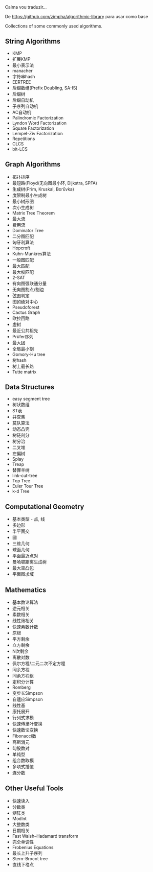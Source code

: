 Calma vou traduzir...

De https://github.com/zimpha/algorithmic-library para usar como base

Collections of some commonly used algorithms.

## String Algorithms

- KMP
- 扩展KMP
- 最小表示法
- manacher
- 字符串hash
- EERTREE
- 后缀数组(Prefix Doubling, SA-IS)
- 后缀树
- 后缀自动机
- 子序列自动机
- AC自动机
- Palindromic Factorization
- Lyndon Word Factorization
- Square Factorization
- Lempel-Ziv Factorization
- Repetitions
- CLCS
- bit-LCS
 
## Graph Algorithms

- 拓扑排序
- 最短路(Floyd/无向图最小环, Dijkstra, SPFA)
- 生成树(Prim, Kruskal, Borůvka)
- 度限制最小生成树
- 最小树形图
- 次小生成树
- Matrix Tree Theorem
- 最大流
- 费用流
- Dominator Tree
- 二分图匹配
- 匈牙利算法
- Hopcroft
- Kuhn-Munkres算法
- 一般图匹配
- 最大匹配
- 最大权匹配
- 2-SAT
- 有向图强联通分量
- 无向图割点/割边
- 弦图判定
- 图的绝对中心
- Pseudoforest
- Cactus Graph
- 欧拉回路
- 虚树
- 最近公共祖先
- Prüfer序列
- 最大团
- 全局最小割
- Gomory-Hu tree
- 树hash
- 树上最长路
- Tutte matrix

## Data Structures

- easy segment tree
- 树状数组
- ST表
- 并查集
- 莫队算法
- 动态凸壳
- 树链剖分
- 树分治
- 二叉堆
- 左偏树
- Splay
- Treap
- 替罪羊树
- link-cut-tree
- Top Tree
- Euler Tour Tree
- k-d Tree
 
## Computational Geometry

- 基本类型 - 点, 线
- 多边形
- 半平面交
- 圆
- 三维几何
- 球面几何
- 平面最近点对
- 曼哈顿距离生成树
- 最大空凸包
- 平面图求域

## Mathematics

- 基本数论算法
- 逆元相关
- 素数相关
- 线性筛相关
- 快速素数计数
- 原根
- 平方剩余
- 立方剩余
- N次剩余
- 离散对数
- 佩尔方程/二元二次不定方程
- 同余方程
- 同余方程组
- 定积分计算
- Romberg
- 变步长Simpson
- 自适应Simpson
- 线性基
- 康托展开
- 行列式求模
- 快速傅里叶变换
- 快速数论变换
- Fibonacci数
- 高斯消元
- 勾股数对
- 单纯型
- 组合数取模
- 多项式插值
- 连分数

## Other Useful Tools

- 快速读入
- 分数类
- 矩阵类
- ModInt
- 大整数类
- 日期相关
- Fast Walsh–Hadamard transform
- 完全单调性
- Frobenius Equations
- 最长上升子序列
- Stern–Brocot tree
- 直线下格点
